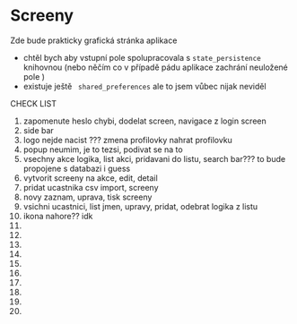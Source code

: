 # Screeny
Zde bude prakticky grafická stránka aplikace 
- chtěl bych aby vstupní pole spolupracovala s ```state_persistence``` knihovnou (nebo něčím co v případě pádu aplikace zachrání neuložené  pole )
- existuje ještě ``` shared_preferences```  ale to jsem vůbec nijak neviděl 




CHECK LIST

1) zapomenute heslo chybi, dodelat screen, navigace z login screen
2) side bar
3) logo nejde nacist ??? zmena profilovky nahrat profilovku
4) popup neumim, je to tezsi, podivat se na to
5) vsechny akce logika, list akci, pridavani do listu, search bar??? to bude propojene s databazi i guess
6) vytvorit screeny na akce, edit, detail
7) pridat ucastnika csv import, screeny 
8) novy zaznam, uprava, tisk screeny
9) vsichni ucastnici, list jmen, upravy, pridat, odebrat logika z listu
10) ikona nahore?? idk
11) 
12) 
13) 
14) 
15) 
16) 
17) 
18) 
19) 
20) 

